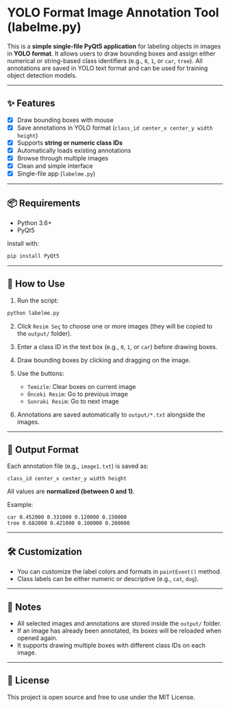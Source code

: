 # YOLO Format Image Annotation Tool (labelme.py)

This is a **simple single-file PyQt5 application** for labeling objects in images in **YOLO format**. It allows users to draw bounding boxes and assign either numerical or string-based class identifiers (e.g., `0`, `1`, or `car`, `tree`). All annotations are saved in YOLO text format and can be used for training object detection models.

---

## ✨ Features

- [x] Draw bounding boxes with mouse  
- [x] Save annotations in YOLO format (`class_id center_x center_y width height`)  
- [x] Supports **string or numeric class IDs**  
- [x] Automatically loads existing annotations  
- [x] Browse through multiple images  
- [x] Clean and simple interface  
- [x] Single-file app (`labelme.py`)  

---

## 📦 Requirements

- Python 3.6+  
- PyQt5  

Install with:

```bash
pip install PyQt5
```

---

## 🚀 How to Use

1. Run the script:

```bash
python labelme.py
```

2. Click `Resim Seç` to choose one or more images (they will be copied to the `output/` folder).

3. Enter a class ID in the text box (e.g., `0`, `1`, or `car`) before drawing boxes.

4. Draw bounding boxes by clicking and dragging on the image.

5. Use the buttons:
   - `Temizle`: Clear boxes on current image  
   - `Önceki Resim`: Go to previous image  
   - `Sonraki Resim`: Go to next image  

6. Annotations are saved automatically to `output/*.txt` alongside the images.

---

## 📁 Output Format

Each annotation file (e.g., `image1.txt`) is saved as:

```
class_id center_x center_y width height
```

All values are **normalized (between 0 and 1)**.

Example:

```
car 0.452000 0.331000 0.120000 0.150000
tree 0.682000 0.421000 0.100000 0.200000
```

---

## 🛠️ Customization

- You can customize the label colors and formats in `paintEvent()` method.
- Class labels can be either numeric or descriptive (e.g., `cat`, `dog`).

---

## 📝 Notes

- All selected images and annotations are stored inside the `output/` folder.  
- If an image has already been annotated, its boxes will be reloaded when opened again.  
- It supports drawing multiple boxes with different class IDs on each image.

---

## 📄 License

This project is open source and free to use under the MIT License.
